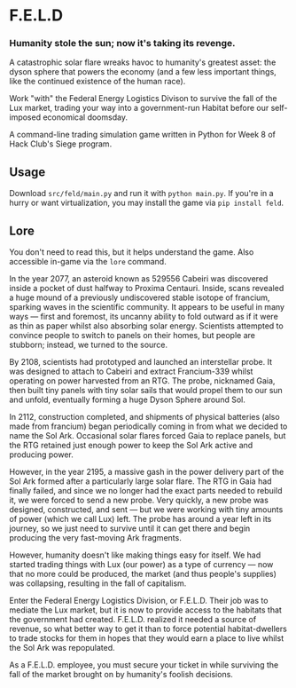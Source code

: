# F.E.L.D
### Humanity stole the sun; now it's taking its revenge.
A catastrophic solar flare wreaks havoc to humanity's greatest asset: the dyson sphere that powers the economy (and a few less important things, like the continued existence of the human race).

Work "with" the Federal Energy Logistics Divison to survive the fall of the Lux market, trading your way into a government-run Habitat before our self-imposed economical doomsday.

A command-line trading simulation game written in Python for Week 8 of Hack Club's Siege program.

## Usage
Download `src/feld/main.py` and run it with `python main.py`. If you're in a hurry or want virtualization, you may install the game via `pip install feld`.

## Lore
You don't need to read this, but it helps understand the game. Also accessible in-game via the `lore` command.

In the year 2077, an asteroid known as 529556 Cabeiri was discovered inside a pocket of dust halfway to Proxima Centauri. Inside, scans revealed a huge mound of a previously undiscovered stable isotope of francium, sparking waves in the scientific community. It appears to be useful in many ways — first and foremost, its uncanny ability to fold outward as if it were as thin as paper whilst also absorbing solar energy. Scientists attempted to convince people to switch to panels on their homes, but people are stubborn; instead, we turned to the source.

By 2108, scientists had prototyped and launched an interstellar probe. It was designed to attach to Cabeiri and extract Francium-339 whilst operating on power harvested from an RTG. The probe, nicknamed Gaia, then built tiny panels with tiny solar sails that would propel them to our sun and unfold, eventually forming a huge Dyson Sphere around Sol.

In 2112, construction completed, and shipments of physical batteries (also made from francium) began periodically coming in from what we decided to name the Sol Ark. Occasional solar flares forced Gaia to replace panels, but the RTG retained just enough power to keep the Sol Ark active and producing power.

However, in the year 2195, a massive gash in the power delivery part of the Sol Ark formed after a particularly large solar flare. The RTG in Gaia had finally failed, and since we no longer had the exact parts needed to rebuild it, we were forced to send a new probe. Very quickly, a new probe was designed, constructed, and sent — but we were working with tiny amounts of power (which we call Lux) left. The probe has around a year left in its journey, so we just need to survive until it can get there and begin producing the very fast-moving Ark fragments.

However, humanity doesn't like making things easy for itself. We had started trading things with Lux (our power) as a type of currency — now that no more could be produced, the market (and thus people's supplies) was collapsing, resulting in the fall of capitalism.

Enter the Federal Energy Logistics Division, or F.E.L.D. Their job was to mediate the Lux market, but it is now to provide access to the habitats that the government had created. F.E.L.D. realized it needed a source of revenue, so what better way to get it than to force potential habitat-dwellers to trade stocks for them in hopes that they would earn a place to live whilst the Sol Ark was repopulated.

As a F.E.L.D. employee, you must secure your ticket in while surviving the fall of the market brought on by humanity's foolish decisions.

